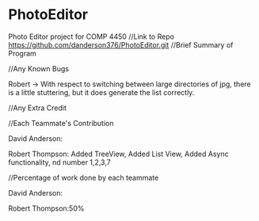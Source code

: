 # PhotoEditor
Photo Editor project for COMP 4450
//Link to Repo
https://github.com/danderson376/PhotoEditor.git
//Brief Summary of Program

//Any Known Bugs

Robert -> With respect to switching between large directories of jpg, there is a little 
          stuttering, but it does generate the list correctly.

//Any Extra Credit

//Each Teammate's Contribution

David Anderson:

Robert Thompson:  Added TreeView, Added List View, Added Async functionality, nd number 1,2,3,7
                  
//Percentage of work done by each teammate

David Anderson:

Robert Thompson:50%
